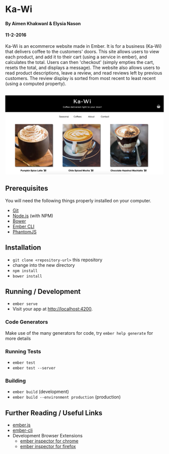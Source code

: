 # Ka-Wi
#### By Aimen KhakwanI & Elysia Nason
#### 11-2-2016

Ka-Wi is an ecommerce website made in Ember. It is for a business (Ka-Wi) that delivers coffee to the customers' doors. This site allows users to view each product, and add it to their cart (using a service in ember), and calculates the total. Users can then 'checkout' (simply empties the cart, resets the total, and displays a message). The website also allows users to read product descriptions, leave a review, and read reviews left by previous customers. The review display is sorted from most recent to least recent (using a computed property).
##
<img src="public/assets/img/screenshot.png" alt="a screenshot of t.he web app">

## Prerequisites

You will need the following things properly installed on your computer.

* [Git](http://git-scm.com/)
* [Node.js](http://nodejs.org/) (with NPM)
* [Bower](http://bower.io/)
* [Ember CLI](http://ember-cli.com/)
* [PhantomJS](http://phantomjs.org/)

## Installation

* `git clone <repository-url>` this repository
* change into the new directory
* `npm install`
* `bower install`

## Running / Development

* `ember serve`
* Visit your app at [http://localhost:4200](http://localhost:4200).

### Code Generators

Make use of the many generators for code, try `ember help generate` for more details

### Running Tests

* `ember test`
* `ember test --server`

### Building

* `ember build` (development)
* `ember build --environment production` (production)

## Further Reading / Useful Links

* [ember.js](http://emberjs.com/)
* [ember-cli](http://ember-cli.com/)
* Development Browser Extensions
  * [ember inspector for chrome](https://chrome.google.com/webstore/detail/ember-inspector/bmdblncegkenkacieihfhpjfppoconhi)
  * [ember inspector for firefox](https://addons.mozilla.org/en-US/firefox/addon/ember-inspector/)
